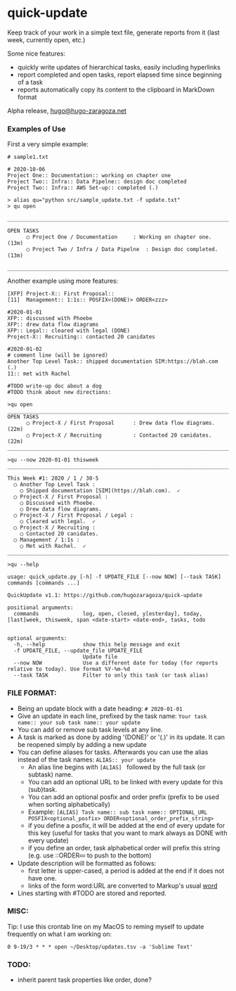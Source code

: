 # quick-update

Keep track of your work in a simple text file, generate reports from it (last week, currently open, etc.)

Some nice features:
  * quickly write updates of hierarchical tasks, easily including hyperlinks
  * report completed and open tasks, report elapsed time since beginning of a task
  * reports automatically copy its content to the clipboard in MarkDown format


Alpha release, hugo@hugo-zaragoza.net

### Examples of Use

First a very simple example:

```
# sample1.txt

# 2020-10-06 
Project One:: Documentation:: working on chapter one
Project Two:: Infra:: Data Pipelne:: design doc completed
Project Two:: Infra:: AWS Set-up:: completed (.)
```
```
> alias qu="python src/sample_update.txt -f update.txt"
> qu open

_________________________________________________________________________________

OPEN TASKS
      ◯ Project One / Documentation   	: Working on chapter one. (13m)
      ◯ Project Two / Infra / Data Pipelne	: Design doc completed. (13m)

_________________________________________________________________________________
```

Another example using more features:
```
[XFP] Project-X:: First Proposal::
[11]  Management:: 1:1s:: POSFIX<(DONE)> ORDER<zzz>

#2020-01-01
XFP:: discussed with Phoebe
XFP:: drew data flow diagrams
XFP:: Legal:: cleared with legal (DONE)
Project-X:: Recruiting:: contacted 20 canidates

#2020-01-02
# comment line (will be ignored)
Another Top Level Task:: shipped documentation SIM:https://blah.com (.)
11:: met with Rachel

#TODO write-up doc about a dog
#TODO think about new directions:
```
```
>qu open
_________________________________________________________________________________
OPEN TASKS
      ◯ Project-X / First Proposal    	: Drew data flow diagrams. (22m)
      ◯ Project-X / Recruiting        	: Contacted 20 canidates. (22m)
_________________________________________________________________________________

>qu --now 2020-01-01 thisweek
_________________________________________________________________________________

This Week #1: 2020 / 1 / 30-5
  ◯ Another Top Level Task :
    ◯ Shipped documentation [SIM](https://blah.com).  ✓
  ◯ Project-X / First Proposal :
    ◯ Discussed with Phoebe.
    ◯ Drew data flow diagrams.
  ◯ Project-X / First Proposal / Legal :
    ◯ Cleared with legal.  ✓
  ◯ Project-X / Recruiting :
    ◯ Contacted 20 canidates.
  ◯ Management / 1:1s :
    ◯ Met with Rachel.  ✓
_________________________________________________________________________________

>qu --help

usage: quick_update.py [-h] -f UPDATE_FILE [--now NOW] [--task TASK] commands [commands ...]

QuickUpdate v1.1: https://github.com/hugozaragoza/quick-update

positional arguments:
  commands              log, open, closed, y[esterday], today, [last]week, thisweek, span <date-start> <date-end>, tasks, todo
  

optional arguments:
  -h, --help            show this help message and exit
  -f UPDATE_FILE, --update_file UPDATE_FILE
                        Update file
  --now NOW             Use a different date for today (for reports relative to today). Use format %Y-%m-%d
  --task TASK           Filter to only this task (or task alias)

```


### FILE FORMAT:
  * Being an update block with a date heading: `# 2020-01-01`
  * Give an update in each line, prefixed by the task name: `Your task name:: your sub task name:: your update`
  * You can add or remove sub task levels at any line.
  * A task is marked as done by adding '(DONE)' or '(.)' in its update. It can be reopened simply by adding a new update
  * You can define aliases for tasks. Afterwards you can use the alias instead of the task names: ```ALIAS:: your update``` 
    * An alias line begins with `[ALIAS] ` followed by the full task (or subtask) name.
    * You can add an optional URL to be linked with every update for this (sub)task.
    * You can add an optional posfix and order prefix (prefix to be used when sorting alphabetically)
    * Example: `[ALIAS] Task name:: sub task name:: OPTIONAL_URL POSFIX<optional_posfix> ORDER<optional_order_prefix_string>`
    * if you define a posfix, it will be added at the end of every update for this key (useful for tasks that you want to mark always as DONE with every update)
    * if you define an order, task alphabetical order will prefix this string (e.g. use ::ORDER:zzz: to push to the bottom)
  * Update description will be formatted as follows: 
    * first letter is upper-cased, a period is added at the end if it does not have one.
    * links of the form word:URL are converted to Markup's usual [word](url)
  * Lines starting with #TODO are stored and reported.
  

### MISC:

Tip: I use this crontab line on my MacOS to reming myself to update frequently on what I am working on:
```
0 9-19/3 * * * open ~/Desktop/updates.tsv -a 'Sublime Text'
```

### TODO: 
- inherit parent task properties like order, done?
